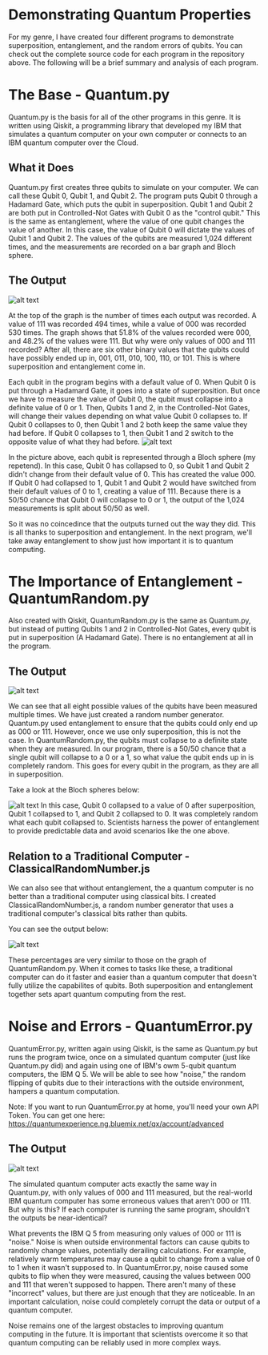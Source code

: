 # Demonstrating Quantum Properties
For my genre, I have created four different programs to demonstrate superposition, entanglement, and the random errors of qubits.
You can check out the complete source code for each program in the repository above. The following will be a brief summary and analysis of each program.  

# The Base - Quantum.py
Quantum.py is the basis for all of the other programs in this genre. It is written using Qiskit, a programming library that developed my IBM that simulates a quantum computer on your own computer or connects to an IBM quantum computer over the Cloud.

## What it Does
Quantum.py first creates three qubits to simulate on your computer. We can call these Qubit 0, Qubit 1, and Qubit 2. The program puts Qubit 0 through a Hadamard Gate, which puts the qubit in superposition. Qubit 1 and Qubit 2 are both put in Controlled-Not Gates with Qubit 0 as the "control qubit." This is the same as entanglement, where the value of one qubit changes the value of another. In this case, the value of Qubit 0 will dictate the values of Qubit 1 and Qubit 2.
The values of the qubits are measured 1,024 different times, and the measurements are recorded on a bar graph and Bloch sphere.

## The Output
![alt text](https://github.com/CyrusD123/Quantum-Programs/blob/master/Pics/Quantum%20Graph.png?raw=true "Bar Graph with Counts for Quantum.py")  

At the top of the graph is the number of times each output was recorded. A value of 111 was recorded 494 times, while a value of 000 was recorded 530 times. The graph shows that 51.8% of the values recorded were 000, and 48.2% of the values were 111.
But why were only values of 000 and 111 recorded? After all, there are six other binary values that the qubits could have possibly ended up in, 001, 011, 010, 100, 110, or 101. This is where superposition and entanglement come in.  

Each qubit in the program begins with a default value of 0. When Qubit 0 is put through a Hadamard Gate, it goes into a state of superposition. But once we have to measure the value of Qubit 0, the qubit must collapse into a definite value of 0 or 1. Then, Qubits 1 and 2, in the Controlled-Not Gates, will change their values depending on what value Qubit 0 collapses to. If Qubit 0 collapses to 0, then Qubit 1 and 2 both keep the same value they had before. If Qubit 0 collapses to 1, then Qubit 1 and 2 switch to the opposite value of what they had before.
![alt text](https://github.com/CyrusD123/Quantum-Programs/blob/master/Pics/Quantum%20Bloch.png?raw=true "Bloch Sphere Output for Quantum.py")  

In the picture above, each qubit is represented through a Bloch sphere (my repetend). In this case, Qubit 0 has collapsed to 0, so Qubit 1 and Qubit 2 didn't change from their default value of 0. This has created the value 000. If Qubit 0 had collapsed to 1, Qubit 1 and Qubit 2 would have switched from their default values of 0 to 1, creating a value of 111.
Because there is a 50/50 chance that Qubit 0 will collapse to 0 or 1, the output of the 1,024 measurements is split about 50/50 as well.  

So it was no coincedince that the outputs turned out the way they did. This is all thanks to superposition and entanglement. In the next program, we'll take away entanglement to show just how important it is to quantum computing.  

# The Importance of Entanglement - QuantumRandom.py
Also created with Qiskit, QuantumRandom.py is the same as Quantum.py, but instead of putting Qubits 1 and 2 in Controlled-Not Gates, every qubit is put in superposition (A Hadamard Gate). There is no entanglement at all in the program.

## The Output
![alt text](https://github.com/CyrusD123/Quantum-Programs/blob/master/Pics/Random%20Graph.png?raw=true "Bar Graph with Counts for QuantumRandom.py")  

We can see that all eight possible values of the qubits have been measured multiple times. We have just created a random number generator.
Quantum.py used entanglement to ensure that the qubits could only end up as 000 or 111. However, once we use only superposition, this is not the case. In QuantumRandom.py, the qubits must collapse to a definite state when they are measured. In our program, there is a 50/50 chance that a single qubit will collapse to a 0 or a 1, so what value the qubit ends up in is completely random. This goes for every qubit in the program, as they are all in superposition.  

Take a look at the Bloch spheres below:  

![alt text](https://github.com/CyrusD123/Quantum-Programs/blob/master/Pics/Random%20Bloch.png?raw=true "Bloch Sphere Output for QuantumRandom.py")
In this case, Qubit 0 collapsed to a value of 0 after superposition, Qubit 1 collapsed to 1, and Qubit 2 collapsed to 0. It was completely random what each qubit collapsed to. Scientists harness the power of entanglement to provide predictable data and avoid scenarios like the one  above.

## Relation to a Traditional Computer - ClassicalRandomNumber.js
We can also see that without entanglement, the a quantum computer is no better than a traditional computer using classical bits. I created ClassicalRandomNumber.js, a random number generator that uses a traditional computer's classical bits rather than qubits.  

You can see the output below:  

![alt text](https://github.com/CyrusD123/Quantum-Programs/blob/master/Pics/Classical%20Random.png?raw=true "Percentages Output for ClassicalRandomNumber.js")  

These percentages are very similar to those on the graph of QuantumRandom.py. When it comes to tasks like these, a traditional computer can do it faster and easier than a quantum computer that doesn't fully utilize the capabilites of qubits. Both superposition and entanglement together sets apart quantum computing from the rest.  

# Noise and Errors - QuantumError.py
QuantumError.py, written again using Qiskit, is the same as Quantum.py but runs the program twice, once on a simulated quantum computer (just like Quantum.py did) and again using one of IBM's owm 5-qubit quantum computers, the IBM Q 5. We will be able to see how "noise," the random flipping of qubits due to their interactions with the outside environment, hampers a quantum computation.  

Note: If you want to run QuantumError.py at home, you'll need your own API Token. You can get one here: https://quantumexperience.ng.bluemix.net/qx/account/advanced

## The Output
![alt text](https://github.com/CyrusD123/Quantum-Programs/blob/master/Pics/Error%20Graph.png?raw=true "Bar Graph for QuantumError.py")  

The simulated quantum computer acts exactly the same way in Quantum.py, with only values of 000 and 111 measured, but the real-world IBM quantum computer has some erroneous values that aren't 000 or 111. But why is this? If each computer is running the same program, shouldn't the outputs be near-identical?  

What prevents the IBM Q 5 from measuring only values of 000 or 111 is "noise." Noise is when outside environmental factors can cause qubits to randomly change values, potentially derailing calculations. For example, relatively warm temperatures may cause a qubit to change from a value of 0 to 1 when it wasn't supposed to. In QuantumError.py, noise caused some qubits to flip when they were measured, causing the values between 000 and 111 that weren't supposed to happen. There aren't many of these "incorrect" values, but there are just enough that they are noticeable. In an important calculation, noise could completely corrupt the data or output of a quantum computer.  

Noise remains one of the largest obstacles to improving quantum computing in the future. It is important that scientists overcome it so that quantum computing can be reliably used in more complex ways.